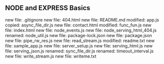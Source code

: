 ## NODE and EXPRESS Basics

  new file:   .gitignore
  new file:   404.html
	new file:   README.md
	modified:   app.js
	copied:     async_file_dir.js
	new file:   contact.html
	modified:   func_fun.js
	new file:   index.html
	new file:   node_events.js
	new file:   node_serving_html_404.js
	renamed:    node_util.js
	new file:   package-lock.json
	new file:   package.json
	new file:   pipe_rw_res.js
	new file:   read_stream.js
	modified:   readme.txt
	new file:   sample_app.js
	new file:   server_setup.js
	new file:   serving_html.js
	new file:   serving_json.js
	renamed:    sync_file_dir.js
	renamed:    timeout_interval.js
	new file:   write_stream.js
	new file:   writeme.txt
